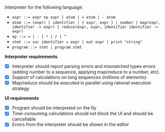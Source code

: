 Interpreter for the following language:

* `expr ::= expr op expr | atom | + atom | - atom`
* `atom ::= (expr) | identifier | { expr, expr } | number | map(expr, identifier -> expr) | reduce(expr, expr, identifier identifier -> expr)`
* `op ::= + | - | * | / | ^`
* `stmt ::= var identifier = expr | out expr | print "string"`
* `program ::= stmt | program stmt`

**Interpreter requirements**
* [x] Interpreter should report parsing errors and mismatched types errors (adding number to a sequence, applying map/reduce to a number, etc).
* [x] Support of calculations on long sequences (millions of elements)
* [x] Map/reduce should be executed in parallel using rational execution strategy

**UI requirements**
* [x] Program should be interpreted on the fly
* [x] Time-consuming calculations should not block the UI and should be cancellable
* [x] Errors from the interpreter should be shown in the editor
